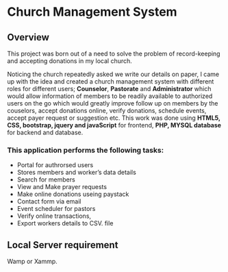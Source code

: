 # Church Management System

## Overview

This project was born out of a need to solve the problem of record-keeping and accepting donations in my local church. 

Noticing the church repeatedly asked we write our details on paper, I came up with the idea and created a church management system with different roles for different users; **Counselor**, **Pastorate** and **Administrator** which would allow information of members to be readily available to authorized users on the go which would greatly improve follow up on members by the couselors, accept donations online, verify donations, schedule events, accept payer request or suggestion etc. This work was done using **HTML5, CSS, bootstrap, jquery and javaScript** for frontend, **PHP, MYSQL database** for backend and database.

### This application performs the following tasks:
- Portal for authrorsed  users
- Stores members and worker’s data details
- Search for members
- View and Make prayer requests
- Make online donations useing paystack 
- Contact form via email
- Event scheduler for pastors
- Verify online transactions,
- Export workers details to CSV. file

## Local Server requirement
Wamp or Xammp.
